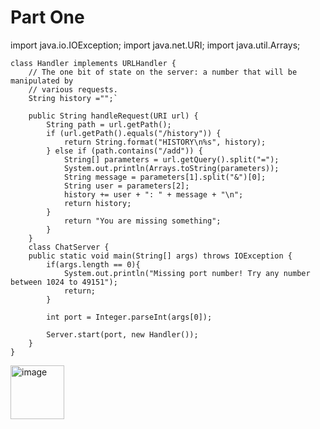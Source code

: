 # Part One
import java.io.IOException;
import java.net.URI;
import java.util.Arrays;

```
class Handler implements URLHandler {
    // The one bit of state on the server: a number that will be manipulated by
    // various requests.
    String history ="";`

    public String handleRequest(URI url) {
        String path = url.getPath();
        if (url.getPath().equals("/history")) {
            return String.format("HISTORY\n%s", history);
        } else if (path.contains("/add")) {
            String[] parameters = url.getQuery().split("=");
            System.out.println(Arrays.toString(parameters));
            String message = parameters[1].split("&")[0];
            String user = parameters[2];
            history += user + ": " + message + "\n";
            return history;
        } 
            return "You are missing something";
        }
    } 
    class ChatServer {
    public static void main(String[] args) throws IOException {
        if(args.length == 0){
            System.out.println("Missing port number! Try any number between 1024 to 49151");
            return;
        }

        int port = Integer.parseInt(args[0]);

        Server.start(port, new Handler());
    }
} 
```

<img width="86" alt="image" src="https://github.com/ebyildiz/cse15l-lab-reports/assets/131305803/fe6ce8c9-b712-457d-b697-eef13a6883a8">

